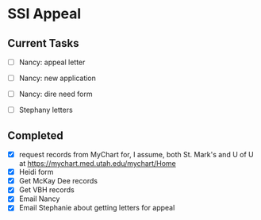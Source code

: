 # SSI Appeal


## Current Tasks

- [ ] Nancy: appeal letter
- [ ] Nancy: new application
- [ ] Nancy: dire need form
- [ ] Stephany letters


## Completed

- [X] request records from MyChart for, I assume, both St. Mark's and U of U at https://mychart.med.utah.edu/mychart/Home
- [X] Heidi form
- [X] Get McKay Dee records
- [X] Get VBH records
- [X] Email Nancy
- [X] Email Stephanie about getting letters for appeal

